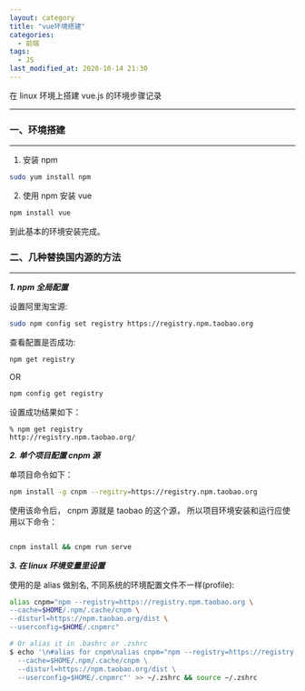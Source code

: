 ```yaml
---
layout: category
title: "vue环境搭建"
categories:
  - 前端
tags:
  - JS
last_modified_at: 2020-10-14 21:30
---
```


在 linux 环境上搭建 vue.js 的环境步骤记录

---

### 一、环境搭建

---

1. 安装 npm 

```bash
sudo yum install npm
```

2. 使用 npm 安装 vue

```bash
npm install vue
```

到此基本的环境安装完成。

### 二、几种替换国内源的方法

---

***1. npm 全局配置***

设置阿里淘宝源:

```bash
sudo npm config set registry https://registry.npm.taobao.org
```

查看配置是否成功:

```bash
npm get registry
```

OR

```bash
npm config get registry
```

设置成功结果如下：

```
% npm get registry
http://registry.npm.taobao.org/
```

***2. 单个项目配置 cnpm 源***

单项目命令如下：

```bash
npm install -g cnpm --regitry=https://registry.npm.taobao.org
```

使用该命令后， cnpm 源就是 taobao 的这个源， 所以项目环境安装和运行应使用以下命令：

```bash

cnpm install && cnpm run serve

```

***3. 在 linux 环境变量里设置***

使用的是 alias 做别名, 不同系统的环境配置文件不一样(profile):

```bash
alias cnpm="npm --registry=https://registry.npm.taobao.org \
--cache=$HOME/.npm/.cache/cnpm \
--disturl=https://npm.taobao.org/dist \
--userconfig=$HOME/.cnpmrc"

# Or alias it in .bashrc or .zshrc
$ echo '\n#alias for cnpm\nalias cnpm="npm --registry=https://registry.npm.taobao.org \
  --cache=$HOME/.npm/.cache/cnpm \
  --disturl=https://npm.taobao.org/dist \
  --userconfig=$HOME/.cnpmrc"' >> ~/.zshrc && source ~/.zshrc
```


